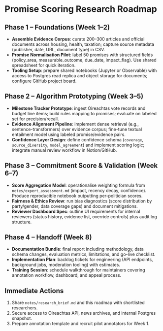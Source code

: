 # Promise Scoring Research Roadmap

## Phase 1 – Foundations (Week 1–2)
- **Assemble Evidence Corpus**: curate 200–300 articles and official documents across housing, health, taxation; capture source metadata (publisher, date, URL, document type) in CSV.
- **Promise Normalisation Pilot**: label 50 promises with structured fields (policy_area, measurable_outcome, due_date, impact_flag). Use shared spreadsheet for quick iteration.
- **Tooling Setup**: prepare shared notebooks (Jupyter or Observable) with access to Postgres read replica and object storage for documents; configure GitHub project board.

## Phase 2 – Algorithm Prototyping (Week 3–5)
- **Milestone Tracker Prototype**: ingest Oireachtas vote records and budget line items; build rules mapping to promises; evaluate on labeled set for precision/recall.
- **Evidence Alignment Pipeline**: implement dense retrieval (e.g., sentence-transformers) over evidence corpus; fine-tune textual entailment model using labeled promise/evidence pairs.
- **Confidence Layer Design**: define confidence schema (`coverage`, `source_diversity`, `model_agreement`) and implement scoring logic; integrate manual review workflow in Notion/GitHub.

## Phase 3 – Commitment Score & Validation (Week 6–7)
- **Score Aggregation Model**: operationalise weighting formula from `notes/expert_assessment.md` (impact, recency decay, confidence). Produce reproducible notebook outputting per-politician scores.
- **Fairness & Ethics Review**: run bias diagnostics (score distribution by party/gender, data coverage gaps) and document mitigations.
- **Reviewer Dashboard Spec**: outline UI requirements for internal reviewers (status history, evidence list, override controls) plus audit log structure.

## Phase 4 – Handoff (Week 8)
- **Documentation Bundle**: final report including methodology, data schema changes, evaluation metrics, limitations, and go-live checklist.
- **Implementation Plan**: backlog tickets for engineering (API endpoints, background jobs, moderation tooling) with estimates.
- **Training Session**: schedule walkthrough for maintainers covering annotation workflow, dashboard, and appeal process.

## Immediate Actions
1. Share `notes/research_brief.md` and this roadmap with shortlisted researchers.
2. Secure access to Oireachtas API, news archives, and internal Postgres snapshot.
3. Prepare annotation template and recruit pilot annotators for Week 1.

